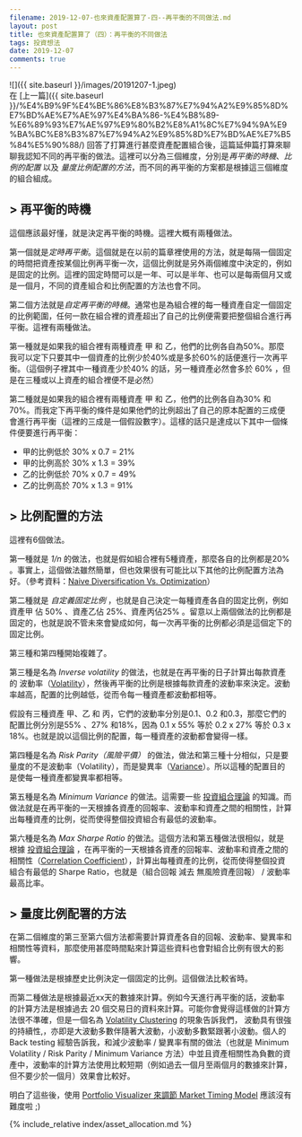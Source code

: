 ```yaml
---
filename: 2019-12-07-也來資產配置算了-四--再平衡的不同做法.md
layout: post
title: 也來資產配置算了（四）：再平衡的不同做法
tags: 投資想法
date: 2019-12-07
comments: true
---
```


![]({{ site.baseurl }}/images/20191207-1.jpeg)  
在 [上一篇]({{ site.baseurl }}/%E4%B9%9F%E4%BE%86%E8%B3%87%E7%94%A2%E9%85%8D%E7%BD%AE%E7%AE%97%E4%BA%86-%E4%B8%89-%E6%89%93%E7%AE%97%E9%80%B2%E8%A1%8C%E7%94%9A%E9%BA%BC%E8%B3%87%E7%94%A2%E9%85%8D%E7%BD%AE%E7%B5%84%E5%90%88/) 回答了打算進行甚麼資產配置組合後，這篇延伸篇打算來聊聊我認知不同的再平衡的做法。這裡可以分為三個維度，分別是*再平衡的時機*、*比例的配置* 以及 *量度比例配置的方法*，而不同的再平衡的方案都是根據這三個維度的組合組成。

## > 再平衡的時機

這個應該最好懂，就是決定再平衡的時機。這裡大概有兩種做法。

第一個就是*定時再平衡*。這個就是在以前的篇章裡使用的方法，就是每隔一個固定的時間把資產按某個比例再平衡一次，這個比例就是另外兩個維度中決定的，例如是固定的比例。這裡的固定時間可以是一年、可以是半年、也可以是每兩個月又或是一個月，不同的資產組合和比例配置的方法也會不同。

第二個方法就是*自定再平衡的時機*。通常也是為組合裡的每一種資產自定一個固定的比例範圍，任何一款在組合裡的資產超出了自己的比例便需要把整個組合進行再平衡。這裡有兩種做法。

第一種就是如果我的組合裡有兩種資產 甲 和 乙，他們的比例各自為50%。那麼我可以定下只要其中一個資產的比例少於40%或是多於60%的話便進行一次再平衡。（這個例子裡其中一種資產少於40% 的話，另一種資產必然會多於 60% ，但是在三種或以上資產的組合裡便不是必然）

第二種就是如果我的組合裡有兩種資產 甲 和 乙，他們的比例各自為30% 和70%。而我定下再平衡的條件是如果他們的比例超出了自己的原本配置的三成便會進行再平衡（這裡的三成是一個假設數字）。這樣的話只是達成以下其中一個條件便要進行再平衡：

* 甲的比例低於 30% x 0.7 = 21%
* 甲的比例高於 30% x 1.3 = 39%
* 乙的比例低於 70% x 0.7 = 49%
* 乙的比例高於 70% x 1.3 = 91%

## > 比例配置的方法

這裡有6個做法。

第一種就是 *1/n* 的做法，也就是假如組合裡有5種資產，那麼各自的比例都是20% 。事實上，這個做法雖然簡單，但也效果很有可能比以下其他的比例配置方法為好。（參考資料：[Naive Diversification Vs. Optimization](https://www.investopedia.com/articles/stocks/11/naive-diversification-vs-optimization.asp)）

第二種就是 *自定義固定比例* ，也就是自己決定一每種資產各自的固定比例，例如 資產甲 佔 50% 、資產乙佔 25%、資產丙佔25% 。留意以上兩個做法的比例都是固定的，也就是說不管未來會變成如何，每一次再平衡的比例都必須是這個定下的固定比例。

第三種和第四種開始複雜了。

第三種是名為 *Inverse volatility* 的做法，也就是在再平衡的日子計算出每款資產的 波動率（[Volatility](https://en.m.wikipedia.org/wiki/Volatility_(finance))），然後再平衡的比例是根據每款資產的波動率來決定。波動率越高，配置的比例越低，從而令每一種資產都波動都相等。

假設有三種資產 甲、乙 和 丙，它們的波動率分別是0.1、0.2 和0.3，那麼它們的配置比例分別是55% 、27% 和18%，因為 0.1 x 55% 等於 0.2 x 27% 等於 0.3 x 18%。也就是說以這個比例的配置，每一種資產的波動都會變得一樣。

第四種是名為 *Risk Parity（風險平價）* 的做法，做法和第三種十分相似，只是要量度的不是波動率（Volatility），而是變異率（[Variance](https://en.m.wikipedia.org/wiki/Variance)）。所以這種的配置目的是使每一種資產都變異率都相等。

第五種是名為 *Minimum Variance* 的做法。這需要一些 [投資組合理論](https://www.investopedia.com/terms/m/modernportfoliotheory.asp) 的知識。而做法就是在再平衡的一天根據各資產的回報率、波動率和資產之間的相關性，計算出每種資產的比例，從而使得整個投資組合有最低的波動率。

第六種是名為 *Max Sharpe Ratio* 的做法。這個方法和第五種做法很相似，就是根據 [投資組合理論](https://www.investopedia.com/terms/m/modernportfoliotheory.asp) ，在再平衡的一天根據各資產的回報率、波動率和資產之間的相關性（[Correlation Coefficient](https://www.statisticshowto.datasciencecentral.com/probability-and-statistics/correlation-coefficient-formula/)），計算出每種資產的比例，從而使得整個投資組合有最低的 Sharpe Ratio，也就是（組合回報 減去 無風險資產回報） / 波動率最高比率。

## > 量度比例配署的方法

在第二個維度的第三至第六個方法都需要計算資產各自的回報、波動率、變異率和相關性等資料，那麼使用甚麼時間點來計算這些資料也會對組合比例有很大的影響。

第一種做法是根據歷史比例決定一個固定的比例。這個做法比較省時。

而第二種做法是根據最近xx天的數據來計算。例如今天進行再平衡的話，波動率的計算方法是根據過去 20 個交易日的資料來計算。可能你會覺得這樣做的計算方法很不準確，但是一個名為 [Volatility Clustering](https://en.m.wikipedia.org/wiki/Volatility_clustering) 的現象告訴我們， 波動具有很強的持續性,，亦即是大波動多數伴隨著大波動，小波動多數緊跟著小波動。個人的 Back testing 經驗告訴我，和減少波動率 / 變異率有關的做法（也就是 Minimum Volatility / Risk Parity / Minimum Variance 方法）中並且資產相關性為負數的資產中，波動率的計算方法使用比較短期（例如過去一個月至兩個月的數據來計算，但不要少於一個月）效果會比較好。

明白了這些後，使用 [Portfolio Visualizer 來調節 Market Timing Model](https://www.portfoliovisualizer.com/test-market-timing-model) 應該沒有難度啦 ;)

{% include_relative index/asset_allocation.md %}